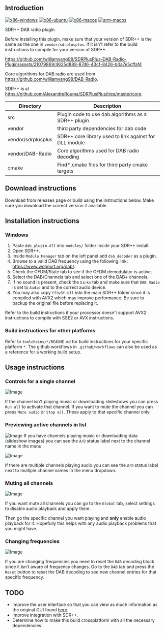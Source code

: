 ## Introduction
[![x86-windows](https://github.com/williamyang98/SDRPlusPlus-DAB-Radio-Plugin/actions/workflows/x86-windows.yml/badge.svg)](https://github.com/williamyang98/SDRPlusPlus-DAB-Radio-Plugin/actions/workflows/x86-windows.yml)
[![x86-ubuntu](https://github.com/williamyang98/SDRPlusPlus-DAB-Radio-Plugin/actions/workflows/x86-ubuntu.yml/badge.svg)](https://github.com/williamyang98/SDRPlusPlus-DAB-Radio-Plugin/actions/workflows/x86-ubuntu.yml)
[![x86-macos](https://github.com/williamyang98/SDRPlusPlus-DAB-Radio-Plugin/actions/workflows/x86-macos.yml/badge.svg)](https://github.com/williamyang98/SDRPlusPlus-DAB-Radio-Plugin/actions/workflows/x86-macos.yml)
[![arm-macos](https://github.com/williamyang98/SDRPlusPlus-DAB-Radio-Plugin/actions/workflows/arm-macos.yml/badge.svg)](https://github.com/williamyang98/SDRPlusPlus-DAB-Radio-Plugin/actions/workflows/arm-macos.yml)

SDR++ DAB radio plugin. 

Before installing this plugin, make sure that your version of SDR++ is the same as the one in ```vendor/sdrplusplus```. If it isn't refer to the build instructions to compile for your version of SDR++.

https://github.com/williamyang98/SDRPlusPlus-DAB-Radio-Plugin/assets/21079869/4625d888-87d6-43cf-8426-b0a7e5cffaf4

Core algorithms for DAB radio are used from https://github.com/williamyang98/DAB-Radio.

SDR++ is at https://github.com/AlexandreRouma/SDRPlusPlus/tree/master/core.

| Directory | Description |
| --- | --- |
| src | Plugin code to use dab algorithms as a SDR++ plugin |
| vendor | third party dependencies for dab code |
| vendor/sdrplusplus | SDR++ core library used to link against for DLL module |
| vendor/DAB-Radio | Core algorithms used for DAB radio decoding |
| cmake | Find*.cmake files for third party cmake targets |

## Download instructions
Download from releases page or build using the instructions below. Make sure you download the correct version if available.

## Installation instructions
### Windows
1. Paste ```dab_plugin.dll``` into ```modules/``` folder inside your SDR++ install.
2. Open SDR++.
3. Inside ```Module Manager``` tab on the left panel add ```dab_decoder``` as a plugin.
4. Browse to a valid DAB frequency using the following link: https://www.wohnort.org/dab/.
5. Check the OFDM/State tab to see if the OFDM demodulator is active.
6. Select the DAB/Channels tab and select one of the DAB+ channels.
7. If no sound is present, check the ```Sinks``` tab and make sure that ```DAB Radio``` is set to ```Audio``` and to the correct audio device.
8. You may also copy ```fftw3f.dll``` into the main SDR++ folder since it is compiled with AVX2 which may improve performance. Be sure to backup the original file before replacing it.

Refer to the build instructions if your processor doesn't support AVX2 instructions to compile with SSE2 or AVX instructions.

### Build instructions for other platforms
Refer to ```toolchains/*/README.md``` for build instructions for your specific platform ```*```. The github workflows in ```.github/workflows``` can also be used as a reference for a working build setup.

## Usage instructions
### Controls for a single channel
![Image](./docs/ui_channel_controls.png)

If the channel isn't playing music or downloading slideshows you can press ```Run all``` to activate that channel.
If you want to mute the channel you can press ```Mute audio``` or ```Stop all```. 
These apply to that specific channel only.

### Previewing active channels in list
![Image](./docs/ui_channel_single_active.png)
If you have channels playing music or downloading data (slideshow images) you can see the ```A/D``` status label next to the channel name in the menu.

![Image](./docs/ui_channels_multiple_active.png)

If there are multiple channels playing audio you can see the ```A/D``` status label next to multiple channel names in the menu dropdown.

### Muting all channels

![Image](./docs/ui_mute_all_channels.png)

If you want mute all channels you can go to the ```Global``` tab, select settings to disable audio playback and apply them. 

Then go the specific channel you want playing and **only** enable audio playback for it. Hopefully this helps with any audio playback problems that you might have.

### Changing frequencies

![Image](./docs/ui_changing_frequencies.png)

If you are changing frequencies you need to reset the ```DAB``` decoding block since it isn't aware of frequency changes. Go to the ```DAB``` tab and press the ```Reset``` button to reset the DAB decoding to see new channel entries for that specific frequency.

## TODO
- Improve the user interface so that you can view as much information as the original GUI found [here](https://github.com/williamyang98/DAB-Radio).
- Improve integration with SDR++.
- Determine how to make this build crossplatform with all the necessary dependencies.
